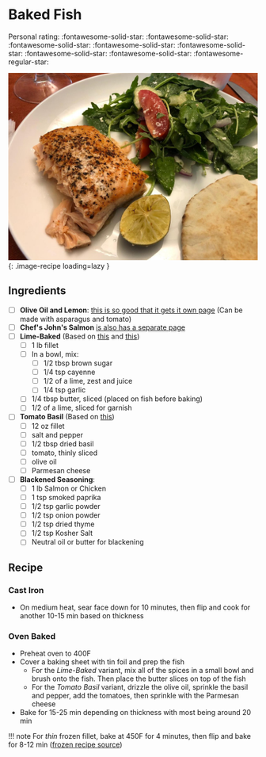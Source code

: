 # Baked Fish

<!-- {cts} rating=4; (User can specify rating on scale of 1-5) -->

Personal rating: :fontawesome-solid-star: :fontawesome-solid-star: :fontawesome-solid-star: :fontawesome-solid-star: :fontawesome-solid-star: :fontawesome-solid-star: :fontawesome-solid-star: :fontawesome-regular-star:

<!-- {cte} -->

<!-- {cts} name_image=baked-fish.jpeg; (User can specify image name) -->

![baked-fish.jpeg](./baked-fish.jpeg){: .image-recipe loading=lazy }

<!-- {cte} -->

## Ingredients

- [ ] __Olive Oil and Lemon__: [this is so good that it gets it own page](./baked-fish-and-asparagus.md) (Can be made with asparagus and tomato)
- [ ] __Chef's John's Salmon__ [is also has a separate page ](./chef_johns_salmon.md)
- [ ] __Lime-Baked__ (Based on [this](https://juliasalbum.com/easy-baked-salmon-garlic-lime-butter-sauce/) and [this](https://www.cookingclassy.com/baked-salmon-brown-sugar-lime/))
    - [ ] 1 lb fillet
    - [ ] In a bowl, mix:
        - [ ] 1/2 tbsp brown sugar
        - [ ] 1/4 tsp cayenne
        - [ ] 1/2 of a lime, zest and juice
        - [ ] 1/4 tsp garlic
    - [ ] 1/4 tbsp butter, sliced (placed on fish before baking)
    - [ ] 1/2 of a lime, sliced for garnish
- [ ] __Tomato Basil__ (Based on [this](https://www.allrecipes.com/recipe/166624/tomato-basil-salmon/))
    - [ ] 12 oz fillet
    - [ ] salt and pepper
    - [ ] 1/2 tbsp dried basil
    - [ ] tomato, thinly sliced
    - [ ] olive oil
    - [ ] Parmesan cheese
- [ ] __Blackened Seasoning__:
    - [ ] 1 lb Salmon or Chicken
    - [ ] 1 tsp smoked paprika
    - [ ] 1/2 tsp garlic powder
    - [ ] 1/2 tsp onion powder
    - [ ] 1/2 tsp dried thyme
    - [ ] 1/2 tsp Kosher Salt
    - [ ] Neutral oil or butter for blackening

## Recipe

### Cast Iron

- On medium heat, sear face down for 10 minutes, then flip and cook for another 10-15 min based on thickness

### Oven Baked

- Preheat oven to 400F
- Cover a baking sheet with tin foil and prep the fish
    - For the _Lime-Baked_ variant, mix all of the spices in a small bowl and brush onto the fish. Then place the butter slices on top of the fish
    - For the _Tomato Basil_ variant, drizzle the olive oil, sprinkle the basil and pepper, add the tomatoes, then sprinkle with the Parmesan cheese
- Bake for 15-25 min depending on thickness with most being around 20 min

!!! note
    For *thin* frozen fillet, bake at 450F for 4 minutes, then flip and bake for 8-12 min ([frozen recipe source](http://cookthestory.com/how-to-cook-fish-from-frozen/))
